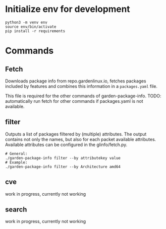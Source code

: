 


# Initialize env for development

```
python3 -m venv env
source env/bin/activate
pip install -r requirements
```

# Commands


## Fetch
Downloads package info from repo.gardenlinux.io, fetches packages included by features
and combines this information in a `packages.yaml` file.

This file is required for the other commands of garden-package-info.
TODO: automatically run fetch for other commands if packages.yaml is not available.


## filter
Outputs a list of packages filtered by (multiple) attributes. The output contains not only 
the names, but also for each packet available attributes. Available attributes can be 
configured in the glinfo/fetch.py.


```
# General:
./garden-package-info filter --by attributekey value
# Example:
./garden-package-info filter --by Architecture amd64
```


## cve

work in progress, currently not working

## search

work in progress, currently not working
